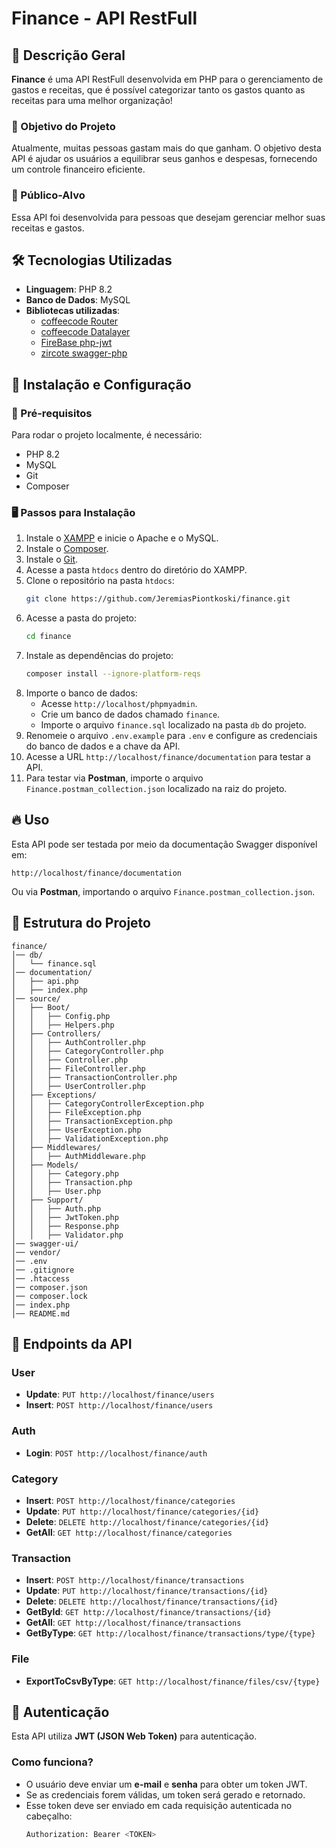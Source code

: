 # Finance - API RestFull

## 📖 Descrição Geral
**Finance** é uma API RestFull desenvolvida em PHP para o gerenciamento de gastos e receitas, que é possível categorizar tanto os gastos quanto as receitas para uma melhor organização!

### 🎯 Objetivo do Projeto
Atualmente, muitas pessoas gastam mais do que ganham. O objetivo desta API é ajudar os usuários a equilibrar seus ganhos e despesas, fornecendo um controle financeiro eficiente.

### 👥 Público-Alvo
Essa API foi desenvolvida para pessoas que desejam gerenciar melhor suas receitas e gastos.

## 🛠 Tecnologias Utilizadas
- **Linguagem**: PHP 8.2
- **Banco de Dados**: MySQL
- **Bibliotecas utilizadas**:
  - [coffeecode Router](https://github.com/robsonvleite/router)
  - [coffeecode Datalayer](https://github.com/robsonvleite/datalayer)
  - [FireBase php-jwt](https://github.com/firebase/php-jwt)
  - [zircote swagger-php](https://github.com/zircote/swagger-php)

## 🚀 Instalação e Configuração

### 📌 Pré-requisitos
Para rodar o projeto localmente, é necessário:
- PHP 8.2
- MySQL
- Git
- Composer

### 🖥 Passos para Instalação
1. Instale o [XAMPP](https://www.apachefriends.org/pt_br/index.html) e inicie o Apache e o MySQL.
2. Instale o [Composer](https://getcomposer.org/).
3. Instale o [Git](https://git-scm.com/downloads).
4. Acesse a pasta `htdocs` dentro do diretório do XAMPP.
5. Clone o repositório na pasta `htdocs`:
   ```sh
   git clone https://github.com/JeremiasPiontkoski/finance.git
   ```
6. Acesse a pasta do projeto:
   ```sh
   cd finance
   ```
7. Instale as dependências do projeto:
   ```sh
   composer install --ignore-platform-reqs
   ```
8. Importe o banco de dados:
   - Acesse `http://localhost/phpmyadmin`.
   - Crie um banco de dados chamado `finance`.
   - Importe o arquivo `finance.sql` localizado na pasta `db` do projeto.
9. Renomeie o arquivo `.env.example` para `.env` e configure as credenciais do banco de dados e a chave da API.
10. Acesse a URL `http://localhost/finance/documentation` para testar a API.
11. Para testar via **Postman**, importe o arquivo `Finance.postman_collection.json` localizado na raiz do projeto.

## 🔥 Uso
Esta API pode ser testada por meio da documentação Swagger disponível em:
```
http://localhost/finance/documentation
```
Ou via **Postman**, importando o arquivo `Finance.postman_collection.json`.

## 📂 Estrutura do Projeto
```
finance/
│── db/
│   └── finance.sql
│── documentation/
│   ├── api.php
│   ├── index.php
│── source/
│   ├── Boot/
│   │   ├── Config.php
│   │   ├── Helpers.php
│   ├── Controllers/
│   │   ├── AuthController.php
│   │   ├── CategoryController.php
│   │   ├── Controller.php
│   │   ├── FileController.php
│   │   ├── TransactionController.php
│   │   ├── UserController.php
│   ├── Exceptions/
│   │   ├── CategoryControllerException.php
│   │   ├── FileException.php
│   │   ├── TransactionException.php
│   │   ├── UserException.php
│   │   ├── ValidationException.php
│   ├── Middlewares/
│   │   ├── AuthMiddleware.php
│   ├── Models/
│   │   ├── Category.php
│   │   ├── Transaction.php
│   │   ├── User.php
│   ├── Support/
│   │   ├── Auth.php
│   │   ├── JwtToken.php
│   │   ├── Response.php
│   │   ├── Validator.php
│── swagger-ui/
│── vendor/
│── .env
│── .gitignore
│── .htaccess
│── composer.json
│── composer.lock
│── index.php
│── README.md
```

## 📡 Endpoints da API

### **User**
- **Update**: `PUT http://localhost/finance/users`
- **Insert**: `POST http://localhost/finance/users`

### **Auth**
- **Login**: `POST http://localhost/finance/auth`

### **Category**
- **Insert**: `POST http://localhost/finance/categories`
- **Update**: `PUT http://localhost/finance/categories/{id}`
- **Delete**: `DELETE http://localhost/finance/categories/{id}`
- **GetAll**: `GET http://localhost/finance/categories`

### **Transaction**
- **Insert**: `POST http://localhost/finance/transactions`
- **Update**: `PUT http://localhost/finance/transactions/{id}`
- **Delete**: `DELETE http://localhost/finance/transactions/{id}`
- **GetById**: `GET http://localhost/finance/transactions/{id}`
- **GetAll**: `GET http://localhost/finance/transactions`
- **GetByType**: `GET http://localhost/finance/transactions/type/{type}`

### **File**
- **ExportToCsvByType**: `GET http://localhost/finance/files/csv/{type}`

## 🔐 Autenticação
Esta API utiliza **JWT (JSON Web Token)** para autenticação.

### Como funciona?
- O usuário deve enviar um **e-mail** e **senha** para obter um token JWT.
- Se as credenciais forem válidas, um token será gerado e retornado.
- Esse token deve ser enviado em cada requisição autenticada no cabeçalho:
  ```sh
  Authorization: Bearer <TOKEN>
  ```

